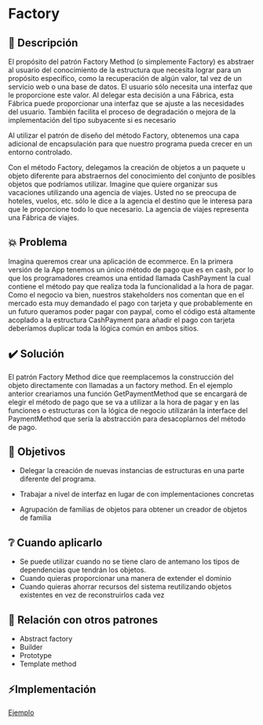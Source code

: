 # Factory

## 📖 Descripción

El propósito del patrón Factory Method (o simplemente Factory) es abstraer al usuario del conocimiento de la estructura que necesita lograr para un propósito específico, como la recuperación de algún valor, tal vez de un servicio web o una base de datos. El usuario sólo necesita una interfaz que le proporcione este valor. Al delegar esta decisión a una Fábrica, esta Fábrica puede proporcionar una interfaz que se ajuste a las necesidades del usuario. También facilita el proceso de degradación o mejora de la implementación del tipo subyacente si es necesario

Al utilizar el patrón de diseño del método Factory, obtenemos una capa adicional de encapsulación para que nuestro programa pueda crecer en un entorno controlado. 

Con el método Factory, delegamos la creación de objetos a un paquete u objeto diferente para abstraernos del conocimiento del conjunto de posibles objetos que podríamos utilizar. Imagine que quiere organizar sus vacaciones utilizando una agencia de viajes. Usted no se preocupa de hoteles, vuelos, etc. sólo le dice a la agencia el destino que le interesa para que le proporcione todo lo que necesario. La agencia de viajes representa una Fábrica de viajes.

## 💥 Problema

Imagina queremos crear una aplicación de ecommerce. En la primera versión de la App tenemos un único método de pago que es en cash, por lo que los programadores creamos una entidad llamada CashPayment la cual contiene el método pay que realiza toda la funcionalidad a la hora de pagar. Como el negocio va bien, nuestros stakeholders nos comentan que en el mercado esta muy demandado el pago con tarjeta y que probablemente en un futuro queramos poder pagar con paypal, como el código está altamente acoplado a la estructura CashPayment para añadir el pago con tarjeta deberíamos duplicar toda la lógica común en ambos sitios.

## ✔️ Solución

El patrón Factory Method dice que reemplacemos la construcción del objeto directamente con llamadas a un factory method. En el ejemplo anterior creariamos una función GetPaymentMethod que se encargará de elegir el método de pago que se va a utilizar a la hora de pagar y en las funciones o estructuras con la lógica de negocio utilizarán la interface del PaymentMethod que sería la abstracción para desacoplarnos del método de pago.

## 🚩 Objetivos

- Delegar la creación de nuevas instancias de estructuras en una parte diferente del programa. 

- Trabajar a nivel de interfaz en lugar de con implementaciones concretas 

- Agrupación de familias de objetos para obtener un creador de objetos de familia

## ❔ Cuando aplicarlo

- Se puede utilizar cuando no se tiene claro de antemano los tipos de dependencias que tendrán los objetos.
- Cuando quieras proporcionar una manera de extender el dominio
- Cuando quieras ahorrar recursos del sistema reutilizando objetos existentes en vez de reconstruirlos cada vez

## 👥 Relación con otros patrones
- Abstract factory
- Builder
- Prototype
- Template method

## ⚡️Implementación

[Ejemplo](./../examples/Factory/)
